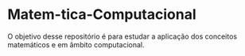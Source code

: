 # Matem-tica-Computacional
O objetivo desse repositório é para estudar a aplicação dos conceitos matemáticos e em âmbito computacional.

